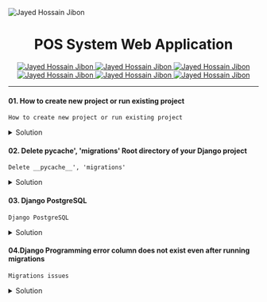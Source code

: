 
<!-- ![ecommerce](https://github.com/jibon969/eCommerce/assets/21084550/477f146e-e1a5-4293-a365-15bcbc12a3dd) -->
<img
src='static/img/eCommerce.jpg'
alt='Jayed Hossain Jibon'
/>
<h1 align="center" id='header'>POS System Web Application</h1>
<div align="center">
<!-- Gmail Account -->
<a href="mailto:jayed.swe@gmail.com">
<img src='https://img.shields.io/badge/Gmail-D14836?style=for-the-badge&logo=gmail&logoColor=white'
alt='Jayed Hossain Jibon'
/>
</a>
<a href="tel:+8801987132107">
<img
src='https://img.shields.io/badge/WhatsApp-25D366?style=for-the-badge&logo=whatsapp&logoColor=white'
alt='Jayed Hossain Jibon'
/>
<a href="#" target="_blank">
<img
src='https://img.shields.io/badge/website-000000?style=for-the-badge&logo=About.me&logoColor=white'
alt='Jayed Hossain Jibon'
/>
</a>
<a href="https://www.facebook.com/jibon969" target="_blank">
<img
src='https://img.shields.io/badge/Facebook-1877F2?style=for-the-badge&logo=facebook&logoColor=white'
alt='Jayed Hossain Jibon'
/>

<a href="https://www.linkedin.com/in/jibon969/" target="_blank">
<img
src='https://img.shields.io/badge/LinkedIn-0077B5?style=for-the-badge&logo=linkedin&logoColor=white'
alt='Jayed Hossain Jibon'
/>
</a>
<a href="https://github.com/jibon969" target="_blank">
<img
src='https://img.shields.io/badge/GitHub-100000?style=for-the-badge&logo=github&logoColor=white'
alt='Jayed Hossain Jibon'
/>
</a>
</div>

<hr/>


#### 01. How to create new project or run existing project

```
How to create new project or run existing project
```
<details>
<summary style="cursor:pointer">Solution</summary>

```py
## pos_system
pip install django

django-admin startproject pos_system
cd pos_system

  
python manage.py startapp sales 

python -m venv venv
source venv/bin/activate  # Linux/Mac
venv\Scripts\activate  # Windows


# OR  Clone project
git clone git@github.com:belasea/pos_system.git


# Step 3 : Install Packages
pip install -r requirements.txt

# Step 4 : Run this project
python manage.py runserver

# Step 5 : makemigrations
python manage.py makemigrations products sales
```
</details>

#### 02. Delete __pycache__', 'migrations' Root directory of your Django project

```
Delete __pycache__', 'migrations'
```
<details>
<summary style="cursor:pointer">Solution</summary>

```py
import os
import shutil

# Root directory of your Django project
project_root = '/Users/j.ahmed/coding/webs/eCommerce/eCommerce'

# List of directories to delete
directories_to_delete = ['__pycache__', 'migrations']

def delete_directories(root, directories):
    for dirpath, dirnames, filenames in os.walk(root):
        for dirname in dirnames:
            if dirname in directories:
                dir_to_delete = os.path.join(dirpath, dirname)
                print(f"Deleting directory: {dir_to_delete}")
                shutil.rmtree(dir_to_delete)

if __name__ == "__main__":
    delete_directories(project_root, directories_to_delete)
    print("Deletion completed.")
```
</details>
  

  
#### 03. Django PostgreSQL

```
Django PostgreSQL
```
<details>
<summary style="cursor:pointer">Solution</summary>

```py
# create database local_db
postgres=# create database local_db;
CREATE DATABASE
postgres=# \l

# Connect DB
postgres=# \c local_db;
You are now connected to database "local_db" as user "postgres".
# Show relations
local_db=# \d

# Django Settings.py 
DATABASES = {
   'default': {
       'ENGINE': 'django.db.backends.postgresql',
       'NAME': 'local_db',
       'USER': 'postgres',
       'PASSWORD': 'root',
       'HOST': '127.0.0.1',
       'PORT': '5432',
   }
}
```
</details>




#### 04.Django Programming error column does not exist even after running migrations

```
Migrations issues
```
<details>
<summary style="cursor:pointer">Solution</summary>

```py
python manage.py migrate app_name zero  # Rollback all migrations
python manage.py migrate                # Apply migrations again
```
</details>

